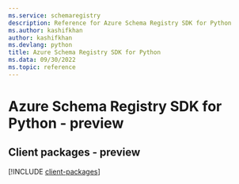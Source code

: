```yaml
---
ms.service: schemaregistry
description: Reference for Azure Schema Registry SDK for Python
ms.author: kashifkhan
author: kashifkhan
ms.devlang: python
title: Azure Schema Registry SDK for Python
ms.data: 09/30/2022
ms.topic: reference
---
```

# Azure Schema Registry SDK for Python - preview

## Client packages - preview
[!INCLUDE [client-packages](schema-registry-client-index.md)]